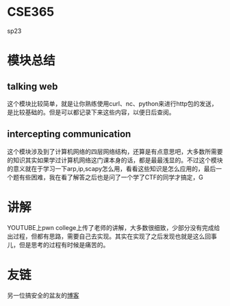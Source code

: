 # CSE365
sp23
# 模块总结
## talking web
这个模块比较简单，就是让你熟练使用curl、nc、python来进行http包的发送，是比较基础的。但是可以都记录下来这些内容，以便日后查阅。
## intercepting communication
这个模块涉及到了计算机网络的四层网络结构，还算是有点意思吧，大多数所需要的知识其实如果学过计算机网络这门课本身的话，都是最最浅显的。不过这个模块的意义就在于学习一下arp,ip,scapy怎么用，看看这些知识是怎么应用的，最后一个题有些困难，我在看了解答之后也是问了一个学了CTF的同学才搞定，G
# 讲解
YOUTUBE上pwn college上传了老师的讲解，大多数很细致，少部分没有完成给出过程，但都有思路，需要自己去实现。其实在实现了之后发现也就是这么回事儿，但是思考的过程有时候是痛苦的。
# 友链
另一位搞安全的盆友的[博客](https://tech.c01dkit.com/pwn-college-cse365-spring2023/)